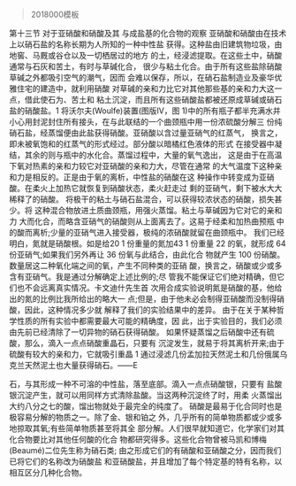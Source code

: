 # 
> 2018000模板

第十三节
对于亚硝酸和硝酸及其 与成盐基的化合物的观察
亚硝酸和硝酸由在技术上以硝石盐的名称长期为人所知的一种中性盐 获得。这种盐由旧建筑物垃圾，由地窖、马厩或谷仓以及一切栖居过的地方 的土，经浸滤提取。在这些土中，硝酸通常与石灰和苦土，有时与草碱化合， 很少与粘土化合。由于所有这些盐除硝酸草碱之外都吸引空气的潮气，因而 会难以保存，所以，在硝石盐制造业及豪华优雅住宅的建造中，就利用硝酸 对草碱的亲和力比它对其他那些基的亲和力大这一点，借此使石为、苦土和 粘土沉淀，而且所有这些硝酸盐都被还原成草碱或硝石盐的硝酸盐。1
将沃尔夫(Woulfe)装置(图版IV，图 1)中的所有瓶子都半充满水并 小心用封泥封住所有接头，在与此联结的一个曲颈瓶中用一份浓硫酸分解三 份纯硝石盐，经蒸馏便由此盐获得硝酸。亚硝酸以含过量亚硝气的红蒸气， 换言之，即未被氧饱和的红蒸气的形式经过。部分酸以暗橘红色液体的形式 在接受器中凝结，其余的则与瓶中的水化合。蒸馏过程中，大量的氧气逸出， 这是由于在高温下氧对热素的亲和力较它对亚硝酸的亲和力大，尽管在通常 的大气温度下这种亲和力是相反的。正是由于氧的离析，中性盐的硝酸在这 种操作中转变成为亚硝酸。在柔火上加热它就恢复到硝酸状态，柔火赶走过 剩的亚硝气，剩下被水大大稀释了的硝酸。
将极干的粘土与硝石盐混合，可以获得较浓状态的硝酸，损失甚少。将 这种混合物放进土质曲颈瓶，用强火蒸馏。粘土与草碱因为它对它的亲和力 大而化合，而略含亚硝气的硝酸则从上面离去了。这易于经柔和加热曲预瓶 中的酸而离析;少量的亚硝气进入接受器，极纯的浓硝酸就留在曲颈瓶中。
我们已经明白，氮就是硝酸根。如是给20 1 份重量的氮加43 1 份重量 22
的氧，就形成 64 份亚硝气;如果我们另外再让 36 份氧与此结合，由此化合 物就产生 100 份硝酸。数量居这二种氧化端之间的氧，产生不同种类的亚硝 酸，换言之，硝酸或少或多含有亚硝气。我是通过分解确定上述比例的;尽 管我不能保证它们绝对精确，但它们也不会远离真实情况。卡文迪什先生首 次用合成实验说明氮是硝酸的基，他给出的氮的比例比我所给出的略大一 点;但是，由于他未必会制得亚硝酸而没制得硝酸，因此，这种情况多少就 解释了我们的实验结果中的差异。
由于在关于某种哲学性质的所有实验中都需要最大可能的精确度，因 此，出于实验目的，我们必须由先前已经清除了一切异物的硝石获得硝酸。 如果怀疑蒸馏之后硝酸中还有硫酸，那么，滴入一点点硝酸重晶石，只要有 沉淀发生，就易于将其离析开来;由于硫酸有较大的亲和力，它就吸引重晶
1 通过浸滤几份孟加拉天然泥土和几份俄属乌克兰天然泥土也大量获得硝石。——E
   
石，与其形成一种不可溶的中性盐，落至底部。滴入一点点硝酸银，只要有
盐酸银沉淀产生，就可以用同样方式清除盐酸。当这两种沉淀终了时，用柔
火蒸馏出大约八分之七的酸，馏出物就处于最完全的纯度了。
硝酸是最易于化合同时也是极容易分解的物质之一。除了金、银和铂之 外，几乎所有的简单物质都或少或多地掠取其氧;有些简单物质甚至将其全 部分解。人们很早就知道它，化学家们对其化合物要比对其他任何酸的化合 物都研究得多。这些化合物曾被马凯和博梅(Beaumé)二位先生称为硝石类; 由之形成它们的有硝酸和亚硝酸之分，因而我们已将它们的名称改为硝酸盐 和亚硝酸盐，并且增加了每个特定基的特有名称，以相互区分几种化合物。